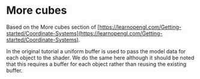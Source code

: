 # More cubes

Based on the More cubes section of [https://learnopengl.com/Getting-started/Coordinate-Systems](https://learnopengl.com/Getting-started/Coordinate-Systems).

In the original tutorial a uniform buffer is used to pass the model data for each object to the shader.
We do the same here although it should be noted that this requires a buffer for each object rather than reusing the existing buffer.
